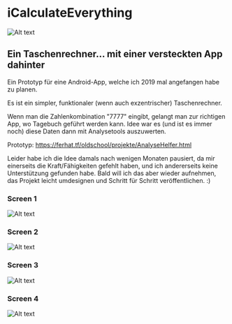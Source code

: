 # iCalculateEverything
![Alt text](/screenshots/Screenshot.png?raw=true "Title")

## Ein Taschenrechner... mit einer versteckten App dahinter

Ein Prototyp für eine Android-App, welche ich 2019 mal angefangen habe zu planen.

Es ist ein simpler, funktionaler (wenn auch exzentrischer) Taschenrechner. 

Wenn man die Zahlenkombination "7777" eingibt, gelangt man zur richtigen App, wo Tagebuch geführt werden kann. 
Idee war es (und ist es immer noch) diese Daten dann mit Analysetools auszuwerten. 

Prototyp:
https://ferhat.tf/oldschool/projekte/AnalyseHelfer.html


Leider habe ich die Idee damals nach wenigen Monaten pausiert, da mir einerseits die Kraft/Fähigkeiten gefehlt haben, und ich andererseits keine Unterstützung gefunden habe. 
Bald will ich das aber wieder aufnehmen, das Projekt leicht umdesignen und Schritt für Schritt veröffentlichen. :)

### Screen 1
![Alt text](/screenshots/Screenshot_0.png?raw=true "screenshot")


### Screen 2
![Alt text](/screenshots/Screenshot_1.png?raw=true "screenshot")


### Screen 3
![Alt text](/screenshots/Screenshot_2.png?raw=true "screenshot")


### Screen 4
![Alt text](/screenshots/Screenshot_3.png?raw=true "screenshot")
